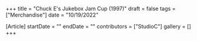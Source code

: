 +++
title = "Chuck E's Jukebox Jam Cup (1997)"
draft = false
tags = ["Merchandise"]
date = "10/19/2022"

[Article]
startDate = ""
endDate = ""
contributors = ["StudioC"]
gallery = []
+++
